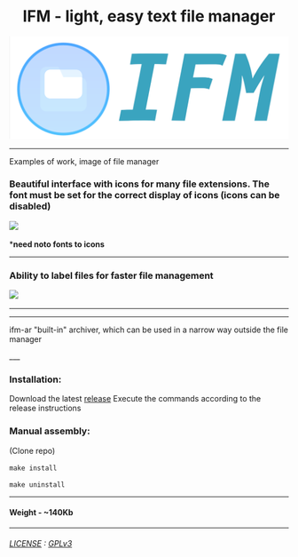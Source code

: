 



<div align="center">
<H1>IFM - light, easy text file manager</H1>
<a href="https://github.com/yinmus/ifm/">
<img src="ifm-logo.png" width="750">
</a>
</div>

____

Examples of work, image of file manager



<p>
<H3>Beautiful interface with icons for many file extensions. The font must be set for the correct display of icons (icons can be disabled)</H3>
<img src="https://github.com/yinmus/a/blob/main/p1.png" width="78%" /> 
</p>

***need noto fonts to icons**
___

<p>
  <H3> Ability to label files for faster file management </H3>
 <img src="https://github.com/yinmus/a/blob/main/p2.png" width="50%" />
  
</p>

___

___

<p>

ifm-ar "built-in" archiver, which can be used in a narrow way outside the file manager

</p>
___


### Installation:

Download the latest [release](https://github.com/yinmus/ifm/releases/)
Execute the commands according to the release instructions




### Manual assembly:

(Clone repo)

```
make install
```
```
make uninstall
```
____


#### Weight - ~140Kb
___




###### [LICENSE](LICENSE) : [GPLv3](https://www.gnu.org/licenses/gpl-3.0.ru.html)
